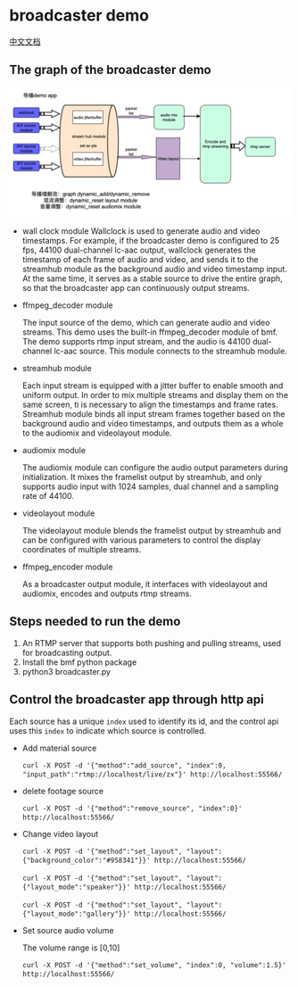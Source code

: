 # broadcaster demo

[中文文档](./readme_cn.md)

## The graph of the broadcaster demo

![](./broadcaster.png)

- wall clock module
     Wallclock is used to generate audio and video timestamps. For example, if the broadcaster demo is configured to 25 fps, 44100 dual-channel lc-aac output, wallclock generates the timestamp of each frame of audio and video, and sends it to the streamhub module as the background audio and video timestamp input. At the same time, it serves as a stable source to drive the entire graph, so that the broadcaster app can continuously output streams.

- ffmpeg_decoder module

     The input source of the demo, which can generate audio and video streams. This demo uses the built-in ffmpeg_decoder module of bmf. The demo supports rtmp input stream, and the audio is 44100 dual-channel lc-aac source. This module connects to the streamhub module.
    
- streamhub module

     Each input stream is equipped with a jitter buffer to enable smooth and uniform output. In order to mix multiple streams and display them on the same screen, ti is necessary to align the timestamps and frame rates. Streamhub module binds all input stream frames together based on the background audio and video timestamps, and outputs them as a whole to the audiomix and videolayout module.

- audiomix module

     The audiomix module can configure the audio output parameters during initialization. It mixes the framelist output by streamhub, and only supports audio input with 1024 samples, dual channel and a sampling rate of 44100.

- videolayout module

     The videolayout module blends the framelist output by streamhub and can be configured with various parameters to control the display coordinates of multiple streams. 

- ffmpeg_encoder module

     As a broadcaster output module, it interfaces with videolayout and audiomix, encodes and outputs rtmp streams.


## Steps needed to run the demo

1. An RTMP server that supports both pushing and pulling streams, used for broadcasting output. 
2. Install the bmf python package
3. python3 broadcaster.py

## Control the broadcaster app through http api

Each source has a unique `index` used to identify its id, and the control api uses this `index` to indicate which source is controlled.

- Add material source

     ```
     curl -X POST -d '{"method":"add_source", "index":0, "input_path":"rtmp://localhost/live/zx"}' http://localhost:55566/
     ```


- delete footage source

     ```
     curl -X POST -d '{"method":"remove_source", "index":0}' http://localhost:55566/
     ```


- Change video layout

     ```
     curl -X POST -d '{"method":"set_layout", "layout":{"background_color":"#958341"}}' http://localhost:55566/

     curl -X POST -d '{"method":"set_layout", "layout":{"layout_mode":"speaker"}}' http://localhost:55566/

     curl -X POST -d '{"method":"set_layout", "layout":{"layout_mode":"gallery"}}' http://localhost:55566/
     ```

- Set source audio volume

     The volume range is [0,10]

     ```
     curl -X POST -d '{"method":"set_volume", "index":0, "volume":1.5}' http://localhost:55566/
     ```


